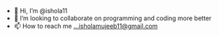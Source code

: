 - 👋 Hi, I’m @ishola11
- 💞️ I’m looking to collaborate on programming and coding more better 
- 📫 How to reach me ...isholamujeeb11@gmail.com

<!---
ishola11/ishola11 is a ✨ special ✨ repository because its `README.md` (this file) appears on your GitHub profile.
You can click the Preview link to take a look at your changes.
--->
